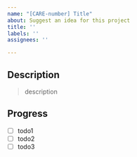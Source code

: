 ```yaml
---
name: "[CARE-number] Title"
about: Suggest an idea for this project
title: ''
labels: ''
assignees: ''

---
```


## Description
> description

## Progress
- [ ] todo1
- [ ] todo2
- [ ] todo3
